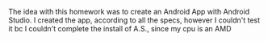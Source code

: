 The idea with this homework was to create an Android App with Android Studio. 
I created the app, according to all the specs, however I  couldn't test it bc I couldn't complete the install of A.S., since my cpu is an AMD
